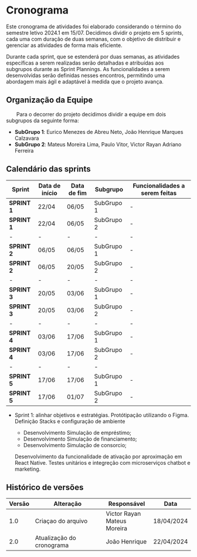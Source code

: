 # Cronograma 

Este cronograma de atividades foi elaborado considerando o término do semestre letivo 2024.1 em 15/07. Decidimos dividir o projeto em 5 sprints, cada uma com duração de duas semanas, com o objetivo de distribuir e gerenciar as atividades de forma mais eficiente.

Durante cada sprint, que se estenderá por duas semanas, as atividades específicas a serem realizadas serão detalhadas e atribuídas aos subgrupos durante as Sprint Plannings. As funcionalidades a serem desenvolvidas serão definidas nesses encontros, permitindo uma abordagem mais ágil e adaptável à medida que o projeto avança.
## Organização da Equipe

&emsp;&emsp;Para o decorrer do projeto decidimos dividir a equipe em dois subgrupos da seguinte forma:

- **SubGrupo 1**: Eurico Menezes de Abreu Neto, João Henrique Marques Calzavara
- **SubGrupo 2**: Mateus Moreira Lima, Paulo Vitor, Victor Rayan Adriano Ferreira
## Calendário das sprints

|**Sprint**|**Data de início**|**Data de fim**|**Subgrupo**|**Funcionalidades a serem feitas**|
| ---------| -----------------| --------------| -----------| ---------------------------------|
|**SPRINT 1**|  22/04 | 06/05 | SubGrupo 1 | - |
|**SPRINT 1**|  22/04 | 06/05 | SubGrupo 2 | - |
|-|-|-|-|-|
|**SPRINT 2**|  06/05 | 06/05 | SubGrupo 1 | - |
|**SPRINT 2**|  06/05 | 20/05 | SubGrupo 2 | - |
|-|-|-|-|-
|**SPRINT 3**|  20/05 | 03/06 | SubGrupo 1 | - |
|**SPRINT 3**|  20/05 | 03/06 | SubGrupo 2 | - |
|-|-|-|-|-|
|**SPRINT 4**|  03/06 | 17/06 | SubGrupo 1 | - |
|**SPRINT 4**|  03/06 | 17/06 | SubGrupo 2 | - |
|-|-|-|-|
|**SPRINT 5**|  17/06 | 17/06 | SubGrupo 1 | - |
|**SPRINT 5**|  17/06 | 01/07 | SubGrupo 2 | - |

- Sprint 1:
    alinhar objetivos e estratégias.
    Protótipação utilizando o Figma.
    Definição Stacks e configuração de ambiente


    - Desenvolvimento Simulação de empréstimo;
    - Desenvolvimento Simulação de financiamento;
    - Desenvolvimento Simulação de consorcio;

    Desenvolvimento da funcionalidade de ativação por aproximação em React Native.
    Testes unitários e integreção com microserviços chatbot e marketing.

## Histórico de versões

| **Versão** | **Alteração**      | **Responsável** | **Data**   |
| ---------- | ------------------ | --------------- | ---------- |
| 1.0        | Criaçao do arquivo | Victor Rayan <br> Mateus Moreira  | 18/04/2024 |
| 2.0        | Atualização do cronograma | João Henrique  | 22/04/2024 |